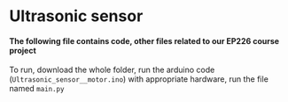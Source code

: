 # Ultrasonic sensor

#### The following file contains code, other files related to our EP226 course project

To run, download the whole folder, run the arduino code (`Ultrasonic_sensor__motor.ino`) with appropriate hardware, run the file named `main.py`
